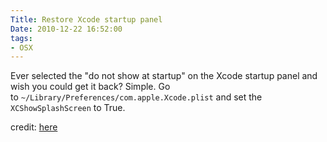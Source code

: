 ```yaml
---
Title: Restore Xcode startup panel
Date: 2010-12-22 16:52:00
tags:
- OSX
---
```




Ever selected the "do not show at startup" on the Xcode startup panel
and wish you could get it back? Simple. Go
to `~/Library/Preferences/com.apple.Xcode.plist` and set the `XCShowSplashScreen` to True.

credit: [here](https://forums.macrumors.com/showthread.php?t=686540 )
